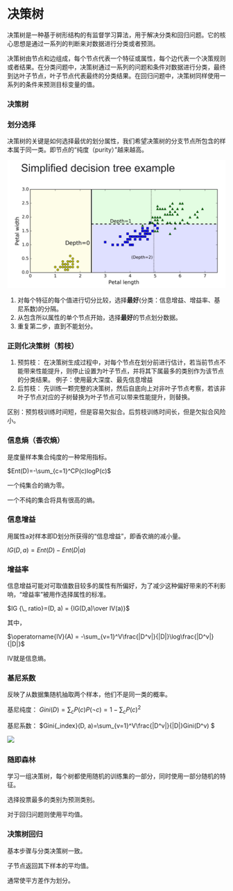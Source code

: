 # 决策树

决策树是一种基于树形结构的有监督学习算法，用于解决分类和回归问题。它的核心思想是通过一系列的判断来对数据进行分类或者预测。

决策树由节点和边组成，每个节点代表一个特征或属性，每个边代表一个决策规则或者结果。在分类问题中，决策树通过一系列的问题和条件对数据进行分类，最终到达叶子节点，叶子节点代表最终的分类结果。在回归问题中，决策树同样使用一系列的条件来预测目标变量的值。

### 决策树

### 划分选择

决策树的关键是如何选择最优的划分属性，我们希望决策树的分支节点所包含的样本属于同一类。即节点的“纯度（purity）”越来越高。

![image.png](./assets/image.png)

1. 对每个特征的每个值进行切分比较，选择**最好**(分类：信息增益、增益率、基尼系数)的分隔。
2. 从包含所以属性的单个节点开始，选择**最好**的节点划分数据。
3. 重复第二步，直到不能划分。

### 正则化决策树（剪枝）

1. 预剪枝：
   在决策树生成过程中，对每个节点在划分前进行估计，若当前节点不能带来性能提升，则停止设置为叶子节点，并将其下属最多的类别作为该节点的分类结果。
   例子：使用最大深度、最先信息增益
2. 后剪枝：
   先训练一颗完整的决策树，然后自底向上对非叶子节点考察，若该非叶子节点对应的子树替换为叶子节点可以带来性能提升，则替换。

区别：预剪枝训练时间短，但是容易欠拟合。后剪枝训练时间长，但是欠拟合风险小。

### 信息熵（香农熵）

是度量样本集合纯度的一种常用指标。

$Ent(D)=-\sum_{c=1}^CP(c)logP(c)$

一个纯集合的熵为零。

一个不纯的集合将具有很高的熵。

### 信息增益

用属性a对样本即D划分所获得的“信息增益”，即香农熵的减小量。

$IG(D, a)=Ent(D)-Ent(D|a)$

### 增益率

信息增益可能对可取值数目较多的属性有所偏好，为了减少这种偏好带来的不利影响，“增益率”被用作选择属性的标准。

$IG {\_ ratio}=(D, a) = {IG(D,a)\over IV(a)}$

其中，

$\operatorname{IV}(A) = -\sum_{v=1}^V\frac{|D^v|}{|D|}\log\frac{|D^v|}{|D|}$

IV就是信息熵。

### 基尼系数

反映了从数据集随机抽取两个样本，他们不是同一类的概率。

基尼纯度： $Gini(D)=\sum_cP(c)P(¬c)=1-\sum_cP(c)^2$

基尼系数： $Gini{\_index}(D, a)=\sum_{v=1}^V\frac{|D^v|}{|D|}Gini(D^v) $

![](https://pic4.zhimg.com/80/a5f21f511372fea308ab5a2877958e77_720w.webp)

### 随即森林

学习一组决策树，每个树都使用随机的训练集的一部分，同时使用一部分随机的特征。

选择投票最多的类别为预测类别。

对于回归问题则使用平均值。

### 决策树回归

基本步骤与分类决策树一致。

子节点返回其下样本的平均值。

通常使平方差作为划分。

